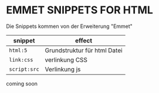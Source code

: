 # EMMET SNIPPETS FOR HTML

Die Snippets kommen von der Erweiterung "Emmet"

| snippet | effect |
| --- |--- | 
| `html:5` | Grundstruktur für html Datei | 
| `link:css` | verlinkung CSS
|`script:src`| Verlinkung js

coming soon
